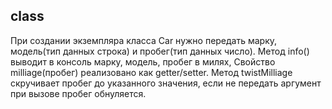 ## class
 
При создании экземпляра класса Сar нужно передать марку, модель(тип данных строка) и пробег(тип данных число). Метод info() выводит в консоль марку, модель, пробег в милях,
Свойство milliage(пробег) реализовано как getter/setter.
Метод twistMilliage скручивает пробег до указанного значения, если не передать аргумент при вызове пробег обнуляется.